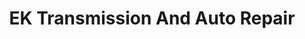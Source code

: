 ---
title: "EK Transmission And Auto Repair"
url: /cranbrook/ek-transmission-and-auto-repair/
shop: Autowerkstatt
---